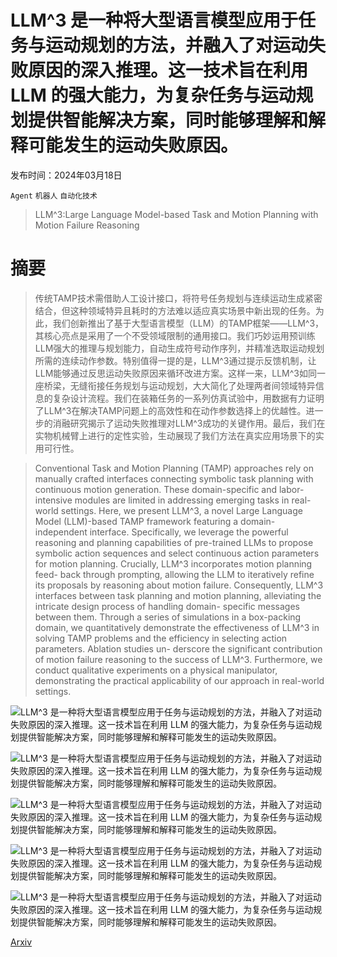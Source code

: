 # LLM^3 是一种将大型语言模型应用于任务与运动规划的方法，并融入了对运动失败原因的深入推理。这一技术旨在利用 LLM 的强大能力，为复杂任务与运动规划提供智能解决方案，同时能够理解和解释可能发生的运动失败原因。

发布时间：2024年03月18日

`Agent` `机器人` `自动化技术`

> LLM^3:Large Language Model-based Task and Motion Planning with Motion Failure Reasoning

# 摘要

> 传统TAMP技术需借助人工设计接口，将符号任务规划与连续运动生成紧密结合，但这种领域特异且耗时的方法难以适应真实场景中新出现的任务。为此，我们创新推出了基于大型语言模型（LLM）的TAMP框架——LLM^3，其核心亮点是采用了一个不受领域限制的通用接口。我们巧妙运用预训练LLM强大的推理与规划能力，自动生成符号动作序列，并精准选取运动规划所需的连续动作参数。特别值得一提的是，LLM^3通过提示反馈机制，让LLM能够通过反思运动失败原因来循环改进方案。这样一来，LLM^3如同一座桥梁，无缝衔接任务规划与运动规划，大大简化了处理两者间领域特异信息的复杂设计流程。我们在装箱任务的一系列仿真试验中，用数据有力证明了LLM^3在解决TAMP问题上的高效性和在动作参数选择上的优越性。进一步的消融研究揭示了运动失败推理对LLM^3成功的关键作用。最后，我们在实物机械臂上进行的定性实验，生动展现了我们方法在真实应用场景下的实用可行性。

> Conventional Task and Motion Planning (TAMP) approaches rely on manually crafted interfaces connecting symbolic task planning with continuous motion generation. These domain-specific and labor-intensive modules are limited in addressing emerging tasks in real-world settings. Here, we present LLM^3, a novel Large Language Model (LLM)-based TAMP framework featuring a domain-independent interface. Specifically, we leverage the powerful reasoning and planning capabilities of pre-trained LLMs to propose symbolic action sequences and select continuous action parameters for motion planning. Crucially, LLM^3 incorporates motion planning feed- back through prompting, allowing the LLM to iteratively refine its proposals by reasoning about motion failure. Consequently, LLM^3 interfaces between task planning and motion planning, alleviating the intricate design process of handling domain- specific messages between them. Through a series of simulations in a box-packing domain, we quantitatively demonstrate the effectiveness of LLM^3 in solving TAMP problems and the efficiency in selecting action parameters. Ablation studies un- derscore the significant contribution of motion failure reasoning to the success of LLM^3. Furthermore, we conduct qualitative experiments on a physical manipulator, demonstrating the practical applicability of our approach in real-world settings.

![LLM^3 是一种将大型语言模型应用于任务与运动规划的方法，并融入了对运动失败原因的深入推理。这一技术旨在利用 LLM 的强大能力，为复杂任务与运动规划提供智能解决方案，同时能够理解和解释可能发生的运动失败原因。](../../../paper_images/2403.11552/x1.png)

![LLM^3 是一种将大型语言模型应用于任务与运动规划的方法，并融入了对运动失败原因的深入推理。这一技术旨在利用 LLM 的强大能力，为复杂任务与运动规划提供智能解决方案，同时能够理解和解释可能发生的运动失败原因。](../../../paper_images/2403.11552/x2.png)

![LLM^3 是一种将大型语言模型应用于任务与运动规划的方法，并融入了对运动失败原因的深入推理。这一技术旨在利用 LLM 的强大能力，为复杂任务与运动规划提供智能解决方案，同时能够理解和解释可能发生的运动失败原因。](../../../paper_images/2403.11552/x3.png)

![LLM^3 是一种将大型语言模型应用于任务与运动规划的方法，并融入了对运动失败原因的深入推理。这一技术旨在利用 LLM 的强大能力，为复杂任务与运动规划提供智能解决方案，同时能够理解和解释可能发生的运动失败原因。](../../../paper_images/2403.11552/x4.png)

![LLM^3 是一种将大型语言模型应用于任务与运动规划的方法，并融入了对运动失败原因的深入推理。这一技术旨在利用 LLM 的强大能力，为复杂任务与运动规划提供智能解决方案，同时能够理解和解释可能发生的运动失败原因。](../../../paper_images/2403.11552/x5.png)

[Arxiv](https://arxiv.org/abs/2403.11552)
